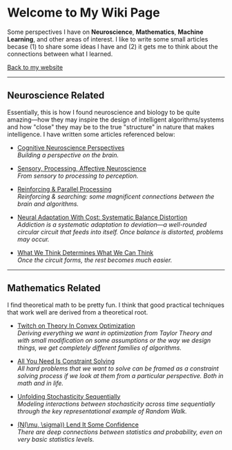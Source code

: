 <script id="MathJax-script" async src="https://cdn.jsdelivr.net/npm/mathjax@3/es5/tex-mml-chtml.js"></script>

# Welcome to My Wiki Page
Some perspectives I have on **Neuroscience**, **Mathematics**, **Machine Learning**, and other areas of interest. I like to write some small articles becase (1) to share some ideas I have and (2) it gets me to think about the connections between what I learned.

[Back to my website](https://kbian.org/)

---

## Neuroscience Related

Essentially, this is how I found neuroscience and biology to be quite amazing—how they may inspire the design of intelligent algorithms/systems and how "close" they may be to the true "structure" in nature that makes intelligence. I have written some articles referenced below:

- [Cognitive Neuroscience Perspectives](articles/neuroscience/cognitive_brain.md)  
  *Building a perspective on the brain.*

- [Sensory, Processing, Affective Neuroscience](articles/neuroscience/affective_neuroscience.md)  
  *From sensory to processing to perception.*

- [Reinforcing & Parallel Processing](articles/neuroscience/parralel_reinforcing.md)  
  *Reinforcing & searching: some magnificent connections between the brain and algorithms.*

- [Neural Adaptation With Cost: Systematic Balance Distortion](articles/neuroscience/systematic_deviation.md)  
  *Addiction is a systematic adaptation to deviation—a well-rounded circular circuit that feeds into itself. Once balance is distorted, problems may occur.*

- [What We Think Determines What We Can Think](articles/neuroscience/positive_psycology.md)  
  *Once the circuit forms, the rest becomes much easier.*

---

## Mathematics Related

I find theoretical math to be pretty fun. I think that good practical techniques that work well are derived from a theoretical root.

- [Twitch on Theory In Convex Optimization](articles/mathamatics/optimization.md)   
  *Deriving everything we want in optimization from Taylor Theory and with small modification on some assumptions or the way we design things, we get completely different families of algorithms.*

- [All You Need Is Constraint Solving](articles/mathamatics/constraint.md)    
  *All hard problems that we want to solve can be framed as a constraint solving process if we look at them from a particular perspective. Both in math and in life.*

- [Unfolding Stochasticity Sequentially](articles/mathamatics/stochastic.md)  
  *Modeling interactions between stochasticity across time sequentially through the key representational example of Random Walk.*

- [\(N(\mu, \sigma)\) Lend It Some Confidence](articles/mathamatics/confidence.md)  
  *There are deep connections between statistics and probability, even on very basic statistics levels.*
